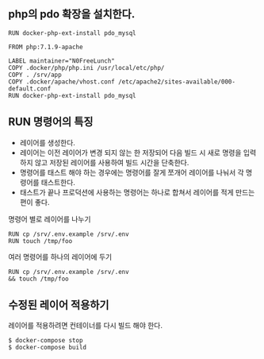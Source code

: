 ## php의 pdo 확장을 설치한다.
```
RUN docker-php-ext-install pdo_mysql
```

```
FROM php:7.1.9-apache

LABEL maintainer="N0FreeLunch"
COPY .docker/php/php.ini /usr/local/etc/php/
COPY . /srv/app
COPY .docker/apache/vhost.conf /etc/apache2/sites-available/000-default.conf
RUN docker-php-ext-install pdo_mysql
```


## RUN 명령어의 특징
- 레이어를 생성한다.
- 레이어는 이전 레이어가 변경 되지 않는 한 저장되어 다음 빌드 시 새로 명령을 입력하지 않고 저장된 레이어를 사용하여 빌드 시간을 단축한다.
- 명령어를 태스트 해야 하는 경우에는 명령어를 잘게 쪼개어 레이어를 나눠서 각 명령어를 태스트한다.
- 태스트가 끝나 프로덕션에 사용하는 명령어는 하나로 합쳐서 레이어를 적게 만드는 편이 좋다.

명령어 별로 레이어를 나누기
```
RUN cp /srv/.env.example /srv/.env
RUN touch /tmp/foo
```

여러 명령어를 하나의 레이어에 두기
```
RUN cp /srv/.env.example /srv/.env  
&& touch /tmp/foo
```


## 수정된 레이어 적용하기
레이어를 적용하려면 컨테이너를 다시 빌드 해야 한다.
```
$ docker-compose stop
$ docker-compose build
```
